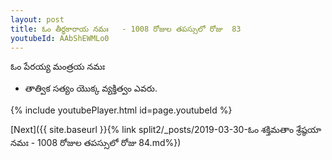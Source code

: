 ```yaml
---
layout: post
title: ఓం తీర్థకారాయ నమః   - 1008 రోజుల తపస్సులో రోజు  83
youtubeId: AAbShEWMLo0
---
```

 
 
 ఓం పేరయ్య మంత్రయ నమః  
 
 -  తాత్విక సత్యం యొక్క వ్యక్తిత్వం ఎవరు. 
 
  
 
  
 
 
 
 
 
 


{% include youtubePlayer.html id=page.youtubeId %}
 
[Next]({{ site.baseurl }}{% link  split2/_posts/2019-03-30-ఓం శక్తిమతాం శ్రేష్ఠయా నమః   - 1008 రోజుల తపస్సులో రోజు  84.md%})
 
